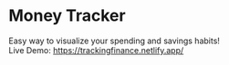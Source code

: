 # Money Tracker

Easy way to visualize your spending and savings habits!\
Live Demo: https://trackingfinance.netlify.app/
